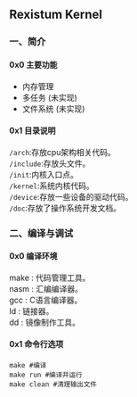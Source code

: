 ## Rexistum Kernel
### 一、简介
#### 0x0 主要功能
* 内存管理
* 多任务 (未实现)
* 文件系统 (未实现)

#### 0x1 目录说明
```/arch```:存放cpu架构相关代码。<br>
```/include```:存放头文件。<br>
```/init```:内核入口点。<br>
```/kernel```:系统内核代码。<br>
```/device```:存放一些设备的驱动代码。<br>
```/doc```:存放了操作系统开发文档。

### 二、编译与调试
#### 0x0 编译环境
make : 代码管理工具。<br>
nasm : 汇编编译器。<br>
gcc : C语言编译器。<br>
ld : 链接器。<br>
dd : 镜像制作工具。

#### 0x1 命令行选项
```
make #编译
make run #编译并运行
make clean #清理输出文件
```
